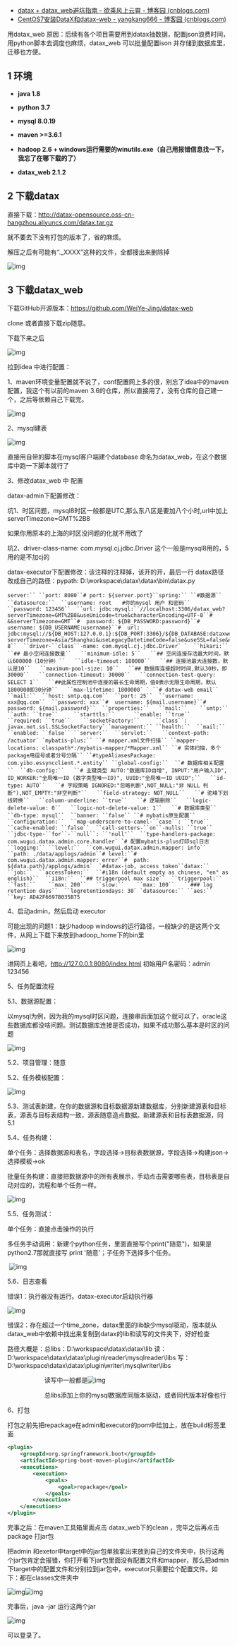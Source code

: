 - [datax + datax_web避坑指南 - 欲乘风上云霄 - 博客园 (cnblogs.com)](https://www.cnblogs.com/zsf-note/p/15727339.html)
- [CentOS7安装DataX和datax-web - yangkang666 - 博客园 (cnblogs.com)](https://www.cnblogs.com/simple-young/p/16295144.html)

用datax_web 原因：后续有各个项目需要用到datax抽数据，配置json浪费时间，用python脚本去调度也麻烦，datax_web 可以批量配置ison 并存储到数据库里，迁移也方便。

## 1 环境

- **java 1.8**

- **python 3.7**

- **mysql 8.0.19**

- **maven >=3.6.1**

- **hadoop 2.6 + windows运行需要的winutils.exe（自己用报错信息找一下，我忘了在哪下载的了）**

- **datax_web 2.1.2**

## 2 下载datax

直接下载：http://datax-opensource.oss-cn-hangzhou.aliyuncs.com/datax.tar.gz

就不要去下没有打包的版本了，省的麻烦。

解压之后有可能有“._XXXX”这种的文件，全都搜出来删除掉

![img](https://img2020.cnblogs.com/blog/1697360/202112/1697360-20211223162000051-37100104.png)

 

## 3 下载datax_web

下载GitHub开源版本：https://github.com/WeiYe-Jing/datax-web

clone 或者直接下载zip随意。

下载下来之后

![img](https://img2020.cnblogs.com/blog/1697360/202112/1697360-20211223162035428-2114341844.png)

 

拉到idea 中进行配置：

1、maven环境变量配置就不说了，conf配置网上多的很，别忘了idea中的maven配置，我这个有以前的maven 3.6的仓库，所以直接用了，没有仓库的自己建一个，之后等依赖自己下载完。

![img](https://img2020.cnblogs.com/blog/1697360/202112/1697360-20211223162256731-1040718176.png)

2、mysql建表

![img](https://img2020.cnblogs.com/blog/1697360/202112/1697360-20211224133450662-366050261.png)

 直接用自带的脚本在mysql客户端建个database 命名为datax_web，在这个数据库中跑一下脚本就行了

3、修改datax_web 中 配置

datax-admin下配置修改：

坑1、时区问题，mysql8时区一般都是UTC,那么东八区是要加八个小时,url中加上 serverTimezone=GMT%2B8

如果你用原本的上海的时区没问题的化就不用改了

坑2、driver-class-name: com.mysql.cj.jdbc.Driver 这个一般是mysql8用的，5用的是不加cj的

datax-executor下配置修改：该注释的注释掉，该开的开，最后一行 datax路径改成自己的路径：pypath: D:\workspace\datax\datax\bin\datax.py

```
server:`` ``port: 8080``# port: ${server.port}``spring:`` ``#数据源`` ``datasource:``  ``username: root　　#你的mysql 用户 和密码``  ``password: 123456``  ``url: jdbc:mysql:``//localhost:3306/datax_web?serverTimezone=GMT%2B8&useUnicode=true&characterEncoding=UTF-8``# &&serverTimezone=GMT``#  password: ${DB_PASSWORD:password}``#  username: ${DB_USERNAME:username}``#  url: jdbc:mysql://${DB_HOST:127.0.0.1}:${DB_PORT:3306}/${DB_DATABASE:dataxweb}?serverTimezone=Asia/Shanghai&useLegacyDatetimeCode=false&useSSL=false&nullNamePatternMatchesAll=true&useUnicode=true&characterEncoding=UTF-8``  ``driver-``class``-name: com.mysql.cj.jdbc.Driver` `  ``hikari:``   ``## 最小空闲连接数量``   ``minimum-idle: 5``   ``## 空闲连接存活最大时间，默认600000（10分钟）``   ``idle-timeout: 180000``   ``## 连接池最大连接数，默认是10``   ``maximum-pool-size: 10``   ``## 数据库连接超时时间,默认30秒，即30000``   ``connection-timeout: 30000``   ``connection-test-query: SELECT 1``   ``##此属性控制池中连接的最长生命周期，值0表示无限生命周期，默认1800000即30分钟``   ``max-lifetime: 1800000` ` ``# datax-web email`` ``mail:``  ``host: smtp.qq.com``  ``port: 25``  ``username: xxx@qq.com``  ``password: xxx``#  username: ${mail.username}``#  password: ${mail.password}``  ``properties:``   ``mail:``    ``smtp:``     ``auth: ``true``     ``starttls:``      ``enable: ``true``      ``required: ``true``    ``socketFactory:``     ``class``: javax.net.ssl.SSLSocketFactory` `management:`` ``health:``  ``mail:``   ``enabled: ``false`` ``server:``  ``servlet:``   ``context-path: /actuator` `mybatis-plus:`` ``# mapper.xml文件扫描`` ``mapper-locations: classpath*:/mybatis-mapper/*Mapper.xml`` ``# 实体扫描，多个package用逗号或者分号分隔`` ``#typeAliasesPackage: com.yibo.essyncclient.*.entity`` ``global-config:``  ``# 数据库相关配置``  ``db-config:``   ``# 主键类型 AUTO:"数据库ID自增", INPUT:"用户输入ID", ID_WORKER:"全局唯一ID (数字类型唯一ID)", UUID:"全局唯一ID UUID";``   ``id-type: AUTO``   ``# 字段策略 IGNORED:"忽略判断",NOT_NULL:"非 NULL 判断"),NOT_EMPTY:"非空判断"``   ``field-strategy: NOT_NULL``   ``# 驼峰下划线转换``   ``column-underline: ``true``   ``# 逻辑删除``   ``logic-delete-value: 0``   ``logic-not-delete-value: 1``   ``# 数据库类型``   ``db-type: mysql``  ``banner: ``false`` ``# mybatis原生配置`` ``configuration:``  ``map-underscore-to-camel-``case``: ``true``  ``cache-enabled: ``false``  ``call-setters-``on``-nulls: ``true``  ``jdbc-type-``for``-``null``: ``'null'``  ``type-handlers-package: com.wugui.datax.admin.core.handler` `# 配置mybatis-plus打印sql日志``logging:`` ``level:``  ``com.wugui.datax.admin.mapper: info``  ``path: ./data/applogs/admin``# level:``#  com.wugui.datax.admin.mapper: error``#  path: ${data.path}/applogs/admin`  `#datax-job, access token``datax:`` ``job:``  ``accessToken:``  ``#i18n (default empty as chinese, "en" as english)``  ``i18n:``  ``## triggerpool max size``  ``triggerpool:``   ``fast:``    ``max: 200``   ``slow:``    ``max: 100``   ``### log retention days``  ``logretentiondays: 30` `datasource:`` ``aes:``  ``key: AD42F6697B035B75
```

4、启动admin，然后启动 executor

可能出现的问题1：缺少hadoop windows的运行路径，一般缺少的是这两个文件，从网上下载下来放到hadoop_home下的bin里

![img](https://img2020.cnblogs.com/blog/1697360/202112/1697360-20211224141350489-1079345352.png)

进网页上看吧，http://127.0.0.1:8080/index.html  初始用户名密码：admin 123456

5、任务配置流程

5.1、数据源配置：

以mysql为例，因为我的mysql时区问题，连接串后面加这个就可以了，oracle这些数据库都没啥问题。测试数据库连接是否成功，如果不成功那么基本是时区的问题

 

![img](https://img2020.cnblogs.com/blog/1697360/202112/1697360-20211224135835535-53870090.png)

5.2、项目管理：随意

5.2、任务模板配置：

![img](https://img2020.cnblogs.com/blog/1697360/202112/1697360-20211224140008344-896320706.png)

5.3、测试表新建，在你的数据源和目标数据源新建数据库，分别新建源表和目标表，源表与目标表结构一致，源表随意造点数据。新建源表和目标表数据源，同5.1

5.4、任务构建：

单个任务：选择数据源和表名，字段选择->目标表数据源，字段选择->构建json->选择模板->ok

批量任务构建：直接把数据源中的所有表展示，手动点击需要哪些表，目标表是自动对应的，流程和单个任务一样。

![img](https://img2020.cnblogs.com/blog/1697360/202112/1697360-20211224140648731-1885764716.png)

5.5、任务测试：

单个任务：直接点击操作的执行

多任务手动调用：新建个python任务，里面直接写个print("随意")，如果是python2.7那就直接写 print '随意'；子任务下选择多个任务。

​    ![img](https://img2020.cnblogs.com/blog/1697360/202112/1697360-20211224142006442-894759348.png)

5.6、日志查看

错误1：执行器没有运行。datax-executor启动执行器

![img](https://img2020.cnblogs.com/blog/1697360/202112/1697360-20211224142125446-1245228477.png)

 错误2：存在超过一个time_zone，datax里面的lib缺少mysql驱动，版本就从datax_web中依赖中找出来复制到datax的lib和读写的文件夹下，好好检查

路径大概是：总libs：D:\workspace\datax\datax\lib      读： D:\workspace\datax\datax\plugin\reader\mysqlreader\libs  写：D:\workspace\datax\datax\plugin\writer\mysqlwriter\libs

　　　　　　读写中一般都是![img](https://img2020.cnblogs.com/blog/1697360/202112/1697360-20211224153137978-2049511061.png)

 

　　　　　　总libs添加上你的mysql数据库同版本驱动，或者同代版本好像也行

  6、打包

打包之前先把repackage在admin和executor的pom中给加上，放在build标签里面

```xml
<plugin>
    <groupId>org.springframework.boot</groupId>
    <artifactId>spring-boot-maven-plugin</artifactId>
    <executions>
        <execution>
            <goals>
                <goal>repackage</goal>
            </goals>
        </execution>
    </executions>
</plugin> 
```

   完事之后：在maven工具箱里面点击 datax_web下的clean ，完毕之后再点击package 打jar包

   把admin 和exetor中target中的jar包单独拿出来放到自己的文件夹中，执行这两个jar包肯定会报错，你打开看下jar包里面没有配置文件和mapper，那么把admin下target中的配置文件和分别拉到jar包中，executor只需要拉个配置文件。如下：都在classes文件夹中

![img](https://img2020.cnblogs.com/blog/1697360/202112/1697360-20211224143251163-2052656079.png)![img](https://img2020.cnblogs.com/blog/1697360/202112/1697360-20211224143326515-435847379.png)

 

  完事后，java -jar 运行这两个jar

![img](https://img2020.cnblogs.com/blog/1697360/202112/1697360-20211224143437901-1333597390.png)

可以登录了。